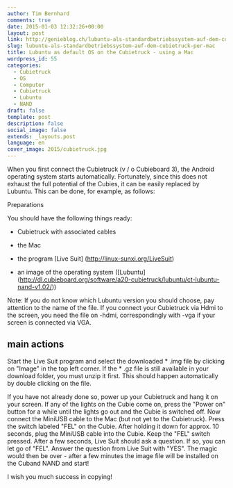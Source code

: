 ```yaml
---
author: Tim Bernhard
comments: true
date: 2015-01-03 12:32:26+00:00
layout: post
link: http://genieblog.ch/lubuntu-als-standardbetriebssystem-auf-dem-cubietruck-per-mac/
slug: lubuntu-als-standardbetriebssystem-auf-dem-cubietruck-per-mac
title: Lubuntu as default OS on the Cubietruck - using a Mac
wordpress_id: 55
categories:
  - Cubietruck
  - OS 
  - Computer 
  - Cubietruck 
  - Lubuntu 
  - NAND
draft: false
template: post
description: false
social_image: false
extends: _layouts.post
language: en
cover_image: 2015/cubietruck.jpg
---
```


When you first connect the Cubietruck (v / o Cubieboard 3), the Android operating system starts automatically.
Fortunately, since this does not exhaust the full potential of the Cubies, it can be easily replaced by Lubuntu.
This can be done, for example, as follows:

Preparations

You should have the following things ready:

  * Cubietruck with associated cables

  * the Mac

  * the program [Live Suit] (http://linux-sunxi.org/LiveSuit)

  * an image of the operating system ([Lubuntu] (http://dl.cubieboard.org/software/a20-cubietruck/lubuntu/ct-lubuntu-nand-v1.02/))

Note: If you do not know which Lubuntu version you should choose, pay attention to the name of the file.
If you connect your Cubietruck via Hdmi to the screen, you need the file on -hdmi, correspondingly with -vga if your screen is connected via VGA.

## main actions

Start the Live Suit program and select the downloaded * .img file by clicking on "Image" in the top left corner.
If the * .gz file is still available in your download folder, you must unzip it first.
This should happen automatically by double clicking on the file.

If you have not already done so, power up your Cubietruck and hang it on your screen.
If any of the lights on the Cubie come on, press the "Power on" button for a while until the lights go out and the Cubie is switched off.
Now connect the MiniUSB cable to the Mac (but not yet to the Cubietruck). Press the switch labeled "FEL" on the Cubie.
After holding it down for approx. 10 seconds, plug the MiniUSB cable into the Cubie.
Keep the "FEL" switch pressed.
After a few seconds, Live Suit should ask a question.
If so, you can let go of "FEL". Answer the question from Live Suit with "YES". The magic would then be over - after a few minutes the image file will be installed on the Cuband NAND and start!

I wish you much success in copying!
